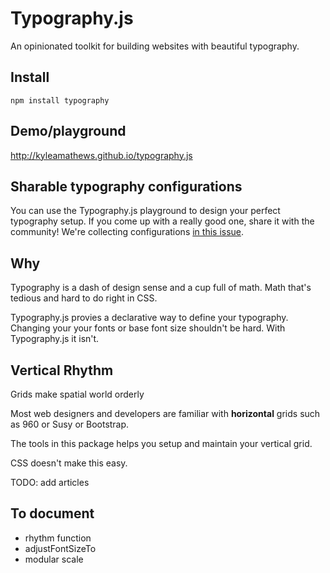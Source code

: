 # Typography.js
An opinionated toolkit for building websites with beautiful typography.

## Install
`npm install typography`

## Demo/playground
http://kyleamathews.github.io/typography.js

## Sharable typography configurations
You can use the Typography.js playground to design your perfect
typography setup. If you come up with a really good one, share it with
the community! We're collecting configurations [in this
issue](https://github.com/KyleAMathews/typography.js/issues/10).

## Why
Typography is a dash of design sense and a cup full of math. Math that's
tedious and hard to do right in CSS.

Typography.js provies a declarative way to define your typography.
Changing your your fonts or base font size shouldn't be hard. With Typography.js it isn't.

## Vertical Rhythm
Grids make spatial world orderly

Most web designers and developers are familiar with __horizontal__ grids
such as 960 or Susy or Bootstrap.

The tools in this package helps you setup and maintain your vertical grid.

CSS doesn't make this easy.

TODO: add articles


## To document

* rhythm function
* adjustFontSizeTo
* modular scale
